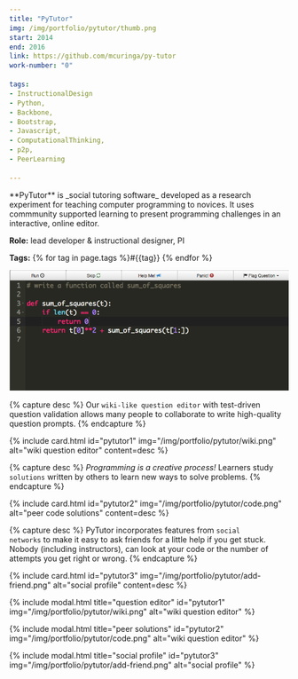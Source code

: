 ```yaml
---
title: "PyTutor"
img: /img/portfolio/pytutor/thumb.png
start: 2014
end: 2016
link: https://github.com/mcuringa/py-tutor
work-number: "0"

tags:
- InstructionalDesign
- Python, 
- Backbone, 
- Bootstrap,
- Javascript, 
- ComputationalThinking, 
- p2p, 
- PeerLearning

---
```

<div class="row">
  <div class="col-md-5" markdown="1">
**PyTutor** is _social tutoring software_ developed as a research experiment for teaching computer programming to novices. It uses commmunity supported learning to present programming challenges in an interactive, online editor.

**Role:** lead developer &amp; instructional designer, PI

**Tags:** {% for tag in page.tags %}<span class="tag type-code">#{{tag}}</span> {% endfor %}
  </div>
  <div class="col-md-7" markdown="0">
    <img src="/img/portfolio/pytutor/study.png" class="img-fluid" alt="PyTutor study problem screen">
  </div>
</div>

<div class="row">

{% capture desc %}
Our <code>wiki-like question editor</code> with test-driven question validation allows many people to collaborate to write high-quality question prompts.
{% endcapture %}

{% include card.html 
  id="pytutor1" img="/img/portfolio/pytutor/wiki.png" 
  alt="wiki question editor" 
  content=desc %}


{% capture desc %}
<em>Programming is a creative process!</em> Learners study <code>solutions</code> written by others to learn new ways to solve problems.
{% endcapture %}

{% include card.html 
  id="pytutor2" img="/img/portfolio/pytutor/code.png" 
  alt="peer code solutions" 
  content=desc %}


{% capture desc %}
PyTutor incorporates features from <code>social networks</code> to make it
easy to ask friends for a little help if you get stuck. Nobody (including
instructors), can look at your code or the number of attempts you get right or
wrong.
{% endcapture %}

{% include card.html 
  id="pytutor3" 
  img="/img/portfolio/pytutor/add-friend.png" 
  alt="social profile" 
  content=desc %}

</div>

{% include modal.html 
  title="question editor"
  id="pytutor1" img="/img/portfolio/pytutor/wiki.png" 
  alt="wiki question editor" %}

{% include modal.html 
  title="peer solutions"
  id="pytutor2" 
  img="/img/portfolio/pytutor/code.png" 
  alt="wiki question editor" %}

{% include modal.html 
  title="social profile"
  id="pytutor3" 
  img="/img/portfolio/pytutor/add-friend.png" 
  alt="social profile" %}



